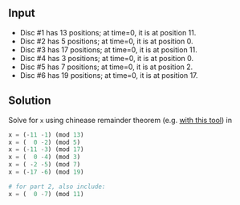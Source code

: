 ## Input 

- Disc #1 has 13 positions; at time=0, it is at position 11.
- Disc #2 has 5 positions; at time=0, it is at position 0.
- Disc #3 has 17 positions; at time=0, it is at position 11.
- Disc #4 has 3 positions; at time=0, it is at position 0.
- Disc #5 has 7 positions; at time=0, it is at position 2.
- Disc #6 has 19 positions; at time=0, it is at position 17.

## Solution

Solve for `x` using chinease remainder theorem (e.g. [with this tool](https://atozmath.com/ChineseRmThm.aspx?q=1)) in

```python
x = (-11 -1) (mod 13)
x = (  0 -2) (mod 5)
x = (-11 -3) (mod 17)
x = (  0 -4) (mod 3)
x = ( -2 -5) (mod 7)
x = (-17 -6) (mod 19)

# for part 2, also include:
x = (  0 -7) (mod 11)
```
